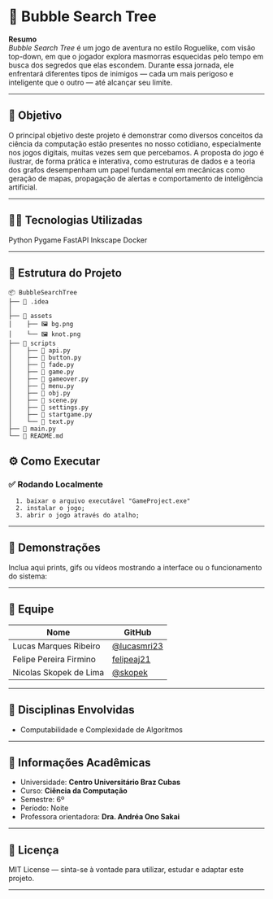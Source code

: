 # 🫧 Bubble Search Tree

**Resumo**  
*Bubble Search Tree* é um jogo de aventura no estilo Roguelike, com visão top-down, em que o jogador explora masmorras esquecidas pelo tempo em busca dos segredos que elas escondem. Durante essa jornada, ele enfrentará diferentes tipos de inimigos — cada um mais perigoso e inteligente que o outro — até alcançar seu limite.

---

## 🎯 Objetivo  

O principal objetivo deste projeto é demonstrar como diversos conceitos da ciência da computação estão presentes no nosso cotidiano, especialmente nos jogos digitais, muitas vezes sem que percebamos. A proposta do jogo é ilustrar, de forma prática e interativa, como estruturas de dados e a teoria dos grafos desempenham um papel fundamental em mecânicas como geração de mapas, propagação de alertas e comportamento de inteligência artificial.

---

## 👨‍💻 Tecnologias Utilizadas

Python
Pygame
FastAPI
Inkscape
Docker

---

## 📁 Estrutura do Projeto
```text
📦 BubbleSearchTree
├── 📁 .idea
│    
├── 📁 assets
│    ├── 🖼️ bg.png
│    └── 🖼️ knot.png
├── 📁 scripts
│    ├── 📄 api.py
│    ├── 📄 button.py
│    ├── 📄 fade.py
│    ├── 📄 game.py
│    ├── 📄 gameover.py
│    ├── 📄 menu.py
│    ├── 📄 obj.py
│    ├── 📄 scene.py
│    ├── 📄 settings.py
│    ├── 📄 startgame.py
│    └── 📄 text.py
├── 📄 main.py
└── 📄 README.md
```

## ⚙️ Como Executar

### ✅ Rodando Localmente

```
  1. baixar o arquivo executável "GameProject.exe"
  2. instalar o jogo;
  3. abrir o jogo através do atalho;
```

---

## 📸 Demonstrações

Inclua aqui prints, gifs ou vídeos mostrando a interface ou o funcionamento do sistema:

---

## 👥 Equipe

| Nome | GitHub |
|------|--------|
| Lucas Marques Ribeiro | [@lucasmri23](https://github.com/lucasmri23) |
| Felipe Pereira Firmino | [felipeaj21](https://github.com/felipeaj21) |
| Nicolas Skopek de Lima | [@skopek](https://github.com/NicolasSkopek) |

---

## 🧠 Disciplinas Envolvidas

- Computabilidade e Complexidade de Algoritmos

---

## 🏫 Informações Acadêmicas

- Universidade: **Centro Universitário Braz Cubas**
- Curso: **Ciência da Computação**
- Semestre: 6º
- Período: Noite
- Professora orientadora: **Dra. Andréa Ono Sakai**

---

## 📄 Licença

MIT License — sinta-se à vontade para utilizar, estudar e adaptar este projeto.

---
